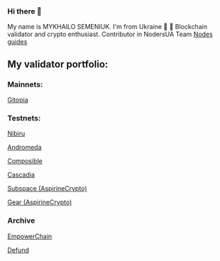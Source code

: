 ### Hi there 👋

My name is MYKHAILO SEMENIUK. I'm from Ukraine :blue_heart: :yellow_heart:
Blockchain validator and crypto enthusiast. Contributor in NodersUA Team [Nodes guides](https://github.com/NodersUA/Node_guides)

## My validator portfolio:
### Mainnets:

[Gitopia](https://gitopia.exploreme.pro/validator/gitopiavaloper1ulgccl7c68ccfuxrhw5n9d2lhjx382qeyzst72)

### Testnets:

[Nibiru](https://nibiru.explorers.guru/validator/nibivaloper1m7460j097dmnhyj96z9a5fda84en9nhue35etk)

[Andromeda](https://andromeda.explorers.guru/validator/andrvaloper16ql0fqnjhmn3d4ztfkgku4f6amufu60cqgaxa0)

[Composible](https://composable.exploreme.pro/validator/banksyvaloper1pu8drpanwxlemtl7alvzwrpl9s7w28a8ksmjyy)

[Cascadia](https://testnet.cascadia.explorers.guru/validator/cascadiavaloper1u76mc06gvmd473sp5e6nnkvqf6dal7qrjkeuge)

[Subspace (AspirineCrypto)](https://telemetry.subspace.network/#list/0xa3cd4b592d93f79943fbc58fc90ca8f516106699c9cf4d7ada98ca22877bc1ae)

[Gear (AspirineCrypto)](https://telemetry.gear-tech.io/#/0x92ed36f0a4a26169cba7c6990d51055c76b6b89de268568615a041eebb619a0e)

### Archive

[EmpowerChain](https://empower.explorers.guru/validator/empowervaloper1dlpnhtzz86sgcgrkek4sa8dtcrgtta8hsfxecd)

[Defund](https://defund.explorers.guru/validator/defundvaloper1jsntqls5xfxg278n7gmxf6yxkmdj8lh95g56y3)

<!--
**muhaylosemenyuk/muhaylosemenyuk** is a ✨ _special_ ✨ repository because its `README.md` (this file) appears on your GitHub profile.

Here are some ideas to get you started:

- 🔭 I’m currently working on ...
- 🌱 I’m currently learning ...
- 👯 I’m looking to collaborate on ...
- 🤔 I’m looking for help with ...
- 💬 Ask me about ...
- 📫 How to reach me: ...
- 😄 Pronouns: ...
- ⚡ Fun fact: ...
-->
 
